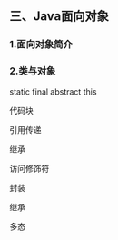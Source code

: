 ## 三、Java面向对象

### 1.面向对象简介



### 2.类与对象



























static final abstract this



代码块



引用传递



继承



访问修饰符



封装

继承

多态